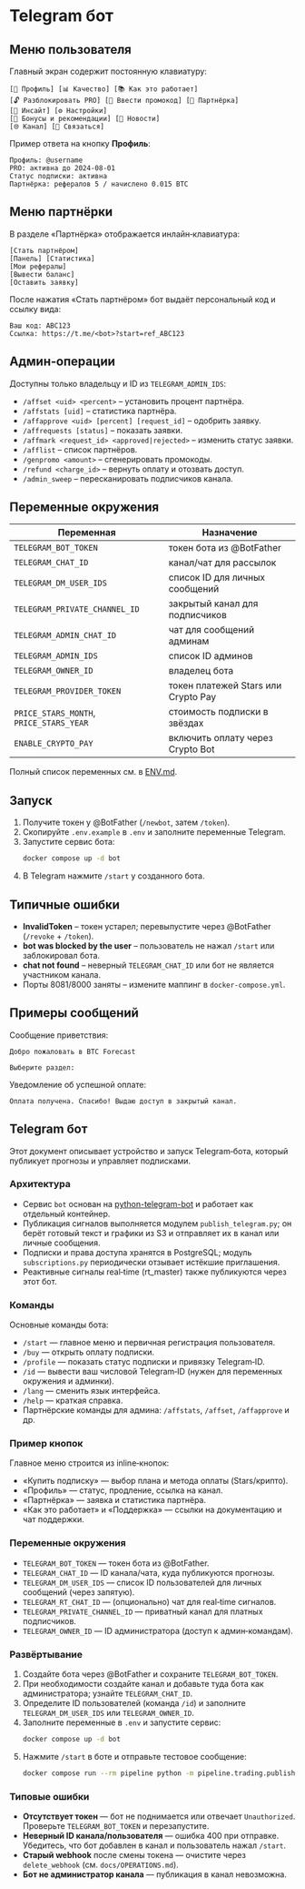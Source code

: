 # Telegram бот

## Меню пользователя

Главный экран содержит постоянную клавиатуру:

```
[👤 Профиль] [📊 Качество] [📚 Как это работает]
[🔓 Разблокировать PRO] [🎁 Ввести промокод] [🤝 Партнёрка]
[🧠 Инсайт] [⚙️ Настройки]
[🎯 Бонусы и рекомендации] [📰 Новости]
[🌐 Канал] [💬 Связаться]
```

Пример ответа на кнопку **Профиль**:

```
Профиль: @username
PRO: активна до 2024‑08‑01
Статус подписки: активна
Партнёрка: рефералов 5 / начислено 0.015 BTC
```

## Меню партнёрки

В разделе «Партнёрка» отображается инлайн‑клавиатура:

```
[Стать партнёром]
[Панель] [Статистика]
[Мои рефералы]
[Вывести баланс]
[Оставить заявку]
```

После нажатия «Стать партнёром» бот выдаёт персональный код и ссылку вида:

```
Ваш код: ABC123
Ссылка: https://t.me/<bot>?start=ref_ABC123
```

## Админ‑операции

Доступны только владельцу и ID из `TELEGRAM_ADMIN_IDS`:

- `/affset <uid> <percent>` – установить процент партнёра.
- `/affstats [uid]` – статистика партнёра.
- `/affapprove <uid> [percent] [request_id]` – одобрить заявку.
- `/affrequests [status]` – показать заявки.
- `/affmark <request_id> <approved|rejected>` – изменить статус заявки.
- `/afflist` – список партнёров.
- `/genpromo <amount>` – сгенерировать промокоды.
- `/refund <charge_id>` – вернуть оплату и отозвать доступ.
- `/admin_sweep` – пересканировать подписчиков канала.

## Переменные окружения

| Переменная | Назначение |
|------------|-----------|
| `TELEGRAM_BOT_TOKEN` | токен бота из @BotFather |
| `TELEGRAM_CHAT_ID` | канал/чат для рассылок |
| `TELEGRAM_DM_USER_IDS` | список ID для личных сообщений |
| `TELEGRAM_PRIVATE_CHANNEL_ID` | закрытый канал для подписчиков |
| `TELEGRAM_ADMIN_CHAT_ID` | чат для сообщений админам |
| `TELEGRAM_ADMIN_IDS` | список ID админов |
| `TELEGRAM_OWNER_ID` | владелец бота |
| `TELEGRAM_PROVIDER_TOKEN` | токен платежей Stars или Crypto Pay |
| `PRICE_STARS_MONTH`, `PRICE_STARS_YEAR` | стоимость подписки в звёздах |
| `ENABLE_CRYPTO_PAY` | включить оплату через Crypto Bot |

Полный список переменных см. в [ENV.md](ENV.md).

## Запуск

1. Получите токен у @BotFather (`/newbot`, затем `/token`).
2. Скопируйте `.env.example` в `.env` и заполните переменные Telegram.
3. Запустите сервис бота:
   ```bash
   docker compose up -d bot
   ```
4. В Telegram нажмите `/start` у созданного бота.

## Типичные ошибки

- **InvalidToken** – токен устарел; перевыпустите через @BotFather (`/revoke` + `/token`).
- **bot was blocked by the user** – пользователь не нажал `/start` или заблокировал бота.
- **chat not found** – неверный `TELEGRAM_CHAT_ID` или бот не является участником канала.
- Порты 8081/8000 заняты – измените маппинг в `docker-compose.yml`.

## Примеры сообщений

Сообщение приветствия:

```
Добро пожаловать в BTC Forecast

Выберите раздел:
```

Уведомление об успешной оплате:

```
Оплата получена. Спасибо! Выдаю доступ в закрытый канал.
```

## Telegram бот

Этот документ описывает устройство и запуск Telegram‑бота, который публикует прогнозы и управляет подписками.

### Архитектура
- Сервис `bot` основан на [python-telegram-bot](https://github.com/python-telegram-bot/python-telegram-bot) и работает как отдельный контейнер.
- Публикация сигналов выполняется модулем `publish_telegram.py`; он берёт готовый текст и графики из S3 и отправляет их в канал или личные сообщения.
- Подписки и права доступа хранятся в PostgreSQL; модуль `subscriptions.py` периодически отзывает истёкшие приглашения.
- Реактивные сигналы real‑time (rt_master) также публикуются через этот бот.

### Команды
Основные команды бота:
- `/start` — главное меню и первичная регистрация пользователя.
- `/buy` — открыть оплату подписки.
- `/profile` — показать статус подписки и привязку Telegram‑ID.
- `/id` — вывести ваш числовой Telegram‑ID (нужен для переменных окружения и админки).
- `/lang` — сменить язык интерфейса.
- `/help` — краткая справка.
- Партнёрские команды для админа: `/affstats`, `/affset`, `/affapprove` и др.

### Пример кнопок
Главное меню строится из inline‑кнопок:
- «Купить подписку» — выбор плана и метода оплаты (Stars/крипто).
- «Профиль» — статус, продление, ссылка на канал.
- «Партнёрка» — заявка и статистика партнёра.
- «Как это работает» и «Поддержка» — ссылки на документацию и чат поддержки.

### Переменные окружения
- `TELEGRAM_BOT_TOKEN` — токен бота из @BotFather.
- `TELEGRAM_CHAT_ID` — ID канала/чата, куда публикуются прогнозы.
- `TELEGRAM_DM_USER_IDS` — список ID пользователей для личных сообщений (через запятую).
- `TELEGRAM_RT_CHAT_ID` — (опционально) чат для real‑time сигналов.
- `TELEGRAM_PRIVATE_CHANNEL_ID` — приватный канал для платных подписчиков.
- `TELEGRAM_OWNER_ID` — ID администратора (доступ к админ‑командам).

### Развёртывание
1. Создайте бота через @BotFather и сохраните `TELEGRAM_BOT_TOKEN`.
2. При необходимости создайте канал и добавьте туда бота как администратора; узнайте `TELEGRAM_CHAT_ID`.
3. Определите ID пользователей (команда `/id`) и заполните `TELEGRAM_DM_USER_IDS` или `TELEGRAM_OWNER_ID`.
4. Заполните переменные в `.env` и запустите сервис:
   ```bash
   docker compose up -d bot
   ```
5. Нажмите `/start` в боте и отправьте тестовое сообщение:
   ```bash
   docker compose run --rm pipeline python -m pipeline.trading.publish_telegram "test"
   ```

### Типовые ошибки
- **Отсутствует токен** — бот не поднимается или отвечает `Unauthorized`. Проверьте `TELEGRAM_BOT_TOKEN` и перезапустите.
- **Неверный ID канала/пользователя** — ошибка 400 при отправке. Убедитесь, что бот добавлен в канал и пользователь нажал `/start`.
- **Старый webhook** после смены токена — очистите через `delete_webhook` (см. `docs/OPERATIONS.md`).
- **Бот не администратор канала** — публикация в канал невозможна.

